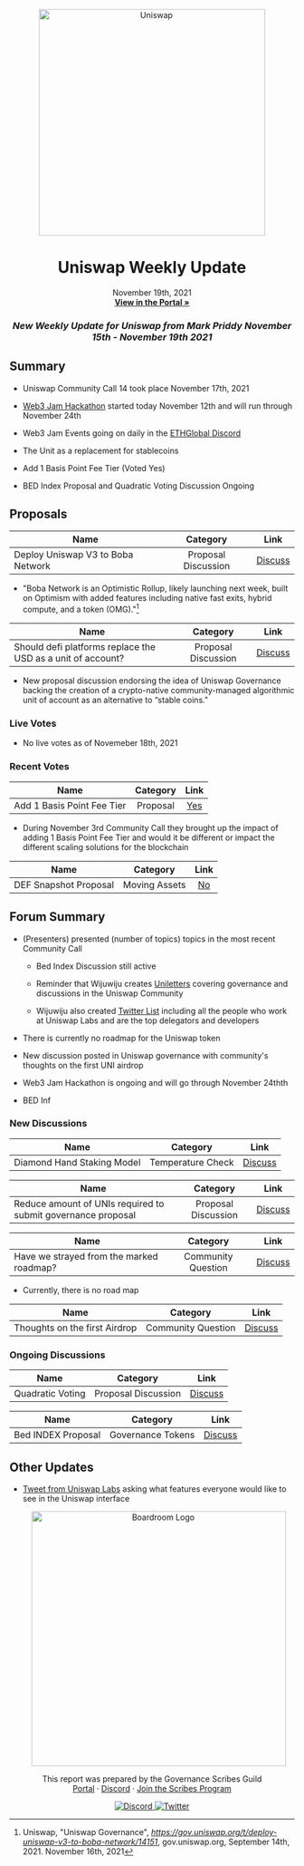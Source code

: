 <p align="center">
  <a href="http://app.boardroom.info/BanklessDAO">
    <img src="https://cryptotesters-images.s3.eu-central-1.amazonaws.com/banner_top_5db6e272ee.jpg" alt="Uniswap" width="400" />
  </a>
  <h1 align="center">Uniswap Weekly Update</h1>
  <p align="center">
    November 19th, 2021
  <br />
  <a href="http://app.boardroom.info/BanklessDAO"><strong>View in the Portal »</strong></a>
  <br />
  </p>
</p>

### <p align="center"> *New Weekly Update for Uniswap from Mark Priddy November 15th - November 19th 2021*





## Summary

- Uniswap Community Call 14 took place November 17th, 2021

- [Web3 Jam Hackathon](https://jam.ethglobal.com/) started today November 12th and will run through November 24th

- Web3 Jam Events going on daily in the [ETHGlobal Discord](https://discord.com/invite/ethglobal)

- The Unit as a replacement for stablecoins
  
- Add 1 Basis Point Fee Tier (Voted Yes)
  
- BED Index Proposal and Quadratic Voting Discussion Ongoing

## Proposals

| Name          | Category      | Link   |
| ------------- |:-------------:| :-----:|
| Deploy Uniswap V3 to Boba Network | Proposal Discussion | [Discuss](https://gov.uniswap.org/t/quadratic-voting/2428/4)	

- "Boba Network is an Optimistic Rollup, likely launching next week, built on Optimism with added features including native fast exits, hybrid compute, and a token (OMG)."[^1]
	
[^1]: Uniswap, "Uniswap Governance", *https://gov.uniswap.org/t/deploy-uniswap-v3-to-boba-network/14151*, gov.uniswap.org, September 14th, 2021. November 16th, 2021


| Name          | Category      | Link   |
| ------------- |:-------------:| :-----:|
| Should defi platforms replace the USD as a unit of account? | Proposal Discussion | [Discuss](https://gov.uniswap.org/t/proposal-discussion-should-defi-platforms-replace-the-usd-as-a-unit-of-account/14741)

- New proposal discussion endorsing the idea of Uniswap Governance backing the creation of a crypto-native community-managed algorithmic unit of account as an alternative to “stable coins."	
	
### Live Votes

- No live votes as of Novemeber 18th, 2021
	

### Recent Votes

| Name          | Category      | Link   |
| ------------- |:-------------:| :-----:|
| Add 1 Basis Point Fee Tier | Proposal | [Yes](https://app.uniswap.org/#/vote/2/9)

- During November 3rd Community Call they brought up the impact of adding 1 Basis Point Fee Tier and would it be different or impact the different scaling solutions for the blockchain	
	

| Name          | Category      | Link   |
| ------------- |:-------------:| :-----:|
| DEF Snapshot Proposal | Moving Assets | [No](https://gov.uniswap.org/t/moving-defs-assets-to-an-on-chain-custodial-wallet-to-bolster-security/14328)

	
## Forum Summary

	
- (Presenters) presented (number of topics) topics in the most recent Community Call
	
  - Bed Index Discussion still active
	
  - Reminder that Wijuwiju creates [Uniletters](https://uniletters.substack.com/) covering governance and discussions in the Uniswap Community
	
  - Wijuwiju also created [Twitter List](https://twitter.com/i/lists/1455137581772034048) including all the people who work at Uniswap Labs and are the top delegators and developers

- There is currently no roadmap for the Uniswap token

- New discussion posted in Uniswap governance with community's thoughts on the first UNI airdrop

- Web3 Jam Hackathon is ongoing and will go through November 24thth
	
- BED Inf

	
### New Discussions
	
| Name          | Category      | Link   |
| ------------- |:-------------:| :-----:|
| Diamond Hand Staking Model | Temperature Check | [Discuss](https://gov.uniswap.org/t/uni-rewards-how-to-distribute-uni-reward-tokens-best/14989)

	
| Name          | Category      | Link   |
| ------------- |:-------------:| :-----:|
| Reduce amount of UNIs required to submit governance proposal | Proposal Discussion | [Discuss](https://gov.uniswap.org/t/proposal-reduce-amount-of-unis-required-to-submit-governance-proposal/3320)

	
| Name          | Category      | Link   |
| ------------- |:-------------:| :-----:|
| Have we strayed from the marked roadmap? | Community Question | [Discuss](https://gov.uniswap.org/t/have-we-strayed-from-the-marked-roadmap/14976)

- Currently, there is no road map
	
| Name          | Category      | Link   |
| ------------- |:-------------:| :-----:|
| Thoughts on the first Airdrop | Community Question | [Discuss](https://gov.uniswap.org/t/what-do-you-think-of-the-initial-airdrop/11164)

	
### Ongoing Discussions

	
| Name          | Category      | Link   |
| ------------- |:-------------:| :-----:|
| Quadratic Voting | Proposal Discussion | [Discuss](https://gov.uniswap.org/t/quadratic-voting/2428/4)
	
	
| Name          | Category      | Link   |
| ------------- |:-------------:| :-----:|
| Bed INDEX Proposal | Governance Tokens | [Discuss](https://gov.uniswap.org/t/bed-index-proposal/14562)


## Other Updates

- [Tweet from Uniswap Labs](https://twitter.com/Uniswap/status/1458902700259786756?ref_src=twsrc%5Egoogle%7Ctwcamp%5Eserp%7Ctwgr%5Etweet) asking what features everyone would like to see in the Uniswap interface
  
  
  
  
  <p align="center">
  <a href="http://app.boardroom.info/">
    <img src="https://i.ibb.co/PFcchnQ/boardroom.png" alt="Boardroom Logo" width="450" />
  </a>
</p>

<p align="center">
	This report was prepared by the Governance Scribes Guild
  <br />
  <a href="http://boardroom.info/">Portal</a>
  ·
  <a href="https://discord.com/invite/tgrTFg9">Discord</a>
  ·
  <a href="https://boardroom.mirror.xyz/JHrN8nVy_J4C7Xzj37zoyPANg0ZnNszhWy9YOZHC0lM">Join the Scribes Program</a>
</p>

<p align="center">
  <a href="https://discord.gg/CEZ8WfuK8s">
    <img src="https://img.shields.io/badge/Discord-Join-7289da?style=for-the-badge&logo=discord&logoColor=white" alt="Discord" />
  </a>
  <a href="https://twitter.com/boardroom_info">
    <img src="https://img.shields.io/badge/Twitter-Follow-1da1f2?style=for-the-badge&logo=twitter&logoColor=white" alt="Twitter" />
  </a>
</p>
